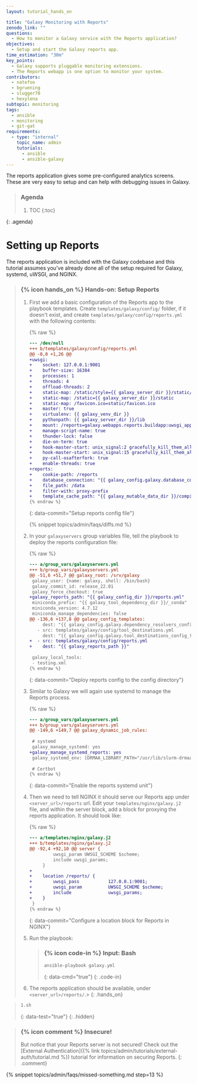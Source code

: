 ```yaml
---
layout: tutorial_hands_on

title: "Galaxy Monitoring with Reports"
zenodo_link: ""
questions:
  - How to monitor a Galaxy service with the Reports application?
objectives:
  - Setup and start the Galaxy reports app.
time_estimation: "30m"
key_points:
  - Galaxy supports pluggable monitoring extensions.
  - The Reports webapp is one option to monitor your system.
contributors:
  - natefoo
  - bgruening
  - slugger70
  - hexylena
subtopic: monitoring
tags:
  - ansible
  - monitoring
  - git-gat
requirements:
  - type: "internal"
    topic_name: admin
    tutorials:
      - ansible
      - ansible-galaxy
---
```


The reports application gives some pre-configured analytics screens. These are very easy to setup and can help with debugging issues in Galaxy.

> ### Agenda
>
> 1. TOC
> {:toc}
>
{: .agenda}

# Setting up Reports

The reports application is included with the Galaxy codebase and this tutorial assumes you've already done all of the setup required for Galaxy, systemd, uWSGI, and NGINX.

> ### {% icon hands_on %} Hands-on: Setup Reports
>
>
> 1. First we add a basic configuration of the Reports app to the playbook templates. Create `templates/galaxy/config/` folder, if it doesn't exist, and create `templates/galaxy/config/reports.yml` with the following contents:
>
>    {% raw %}
>    ```diff
>    --- /dev/null
>    +++ b/templates/galaxy/config/reports.yml
>    @@ -0,0 +1,26 @@
>    +uwsgi:
>    +    socket: 127.0.0.1:9001
>    +    buffer-size: 16384
>    +    processes: 1
>    +    threads: 4
>    +    offload-threads: 2
>    +    static-map: /static/style={{ galaxy_server_dir }}/static/style/blue
>    +    static-map: /static={{ galaxy_server_dir }}/static
>    +    static-map: /favicon.ico=static/favicon.ico
>    +    master: true
>    +    virtualenv: {{ galaxy_venv_dir }}
>    +    pythonpath: {{ galaxy_server_dir }}/lib
>    +    mount: /reports=galaxy.webapps.reports.buildapp:uwsgi_app()
>    +    manage-script-name: true
>    +    thunder-lock: false
>    +    die-on-term: true
>    +    hook-master-start: unix_signal:2 gracefully_kill_them_all
>    +    hook-master-start: unix_signal:15 gracefully_kill_them_all
>    +    py-call-osafterfork: true
>    +    enable-threads: true
>    +reports:
>    +    cookie-path: /reports
>    +    database_connection: "{{ galaxy_config.galaxy.database_connection }}"
>    +    file_path: /data
>    +    filter-with: proxy-prefix
>    +    template_cache_path: "{{ galaxy_mutable_data_dir }}/compiled_templates"
>    {% endraw %}
>    ```
>    {: data-commit="Setup reports config file"}
>
>    {% snippet topics/admin/faqs/diffs.md %}
>
> 2. In your `galaxyservers` group variables file, tell the playbook to deploy the reports configuration file:
>
>    {% raw %}
>    ```diff
>    --- a/group_vars/galaxyservers.yml
>    +++ b/group_vars/galaxyservers.yml
>    @@ -51,6 +51,7 @@ galaxy_root: /srv/galaxy
>     galaxy_user: {name: galaxy, shell: /bin/bash}
>     galaxy_commit_id: release_22.01
>     galaxy_force_checkout: true
>    +galaxy_reports_path: "{{ galaxy_config_dir }}/reports.yml"
>     miniconda_prefix: "{{ galaxy_tool_dependency_dir }}/_conda"
>     miniconda_version: 4.7.12
>     miniconda_manage_dependencies: false
>    @@ -136,6 +137,8 @@ galaxy_config_templates:
>         dest: "{{ galaxy_config.galaxy.dependency_resolvers_config_file }}"
>       - src: templates/galaxy/config/tool_destinations.yml
>         dest: "{{ galaxy_config.galaxy.tool_destinations_config_file }}"
>    +  - src: templates/galaxy/config/reports.yml
>    +    dest: "{{ galaxy_reports_path }}"
>     
>     galaxy_local_tools:
>     - testing.xml
>    {% endraw %}
>    ```
>    {: data-commit="Deploy reports config to the config directory"}
>
>
> 3. Similar to Galaxy we will again use systemd to manage the Reports process.
>
>    {% raw %}
>    ```diff
>    --- a/group_vars/galaxyservers.yml
>    +++ b/group_vars/galaxyservers.yml
>    @@ -149,6 +149,7 @@ galaxy_dynamic_job_rules:
>     
>     # systemd
>     galaxy_manage_systemd: yes
>    +galaxy_manage_systemd_reports: yes
>     galaxy_systemd_env: [DRMAA_LIBRARY_PATH="/usr/lib/slurm-drmaa/lib/libdrmaa.so.1"]
>     
>     # Certbot
>    {% endraw %}
>    ```
>    {: data-commit="Enable the reports systemd unit"}
>
> 4. Then we need to tell NGINX it should serve our Reports app under `<server_url>/reports` url. Edit your `templates/nginx/galaxy.j2` file, and within the server block, add a block for proxying the reports application. It should look like:
>
>    {% raw %}
>    ```diff
>    --- a/templates/nginx/galaxy.j2
>    +++ b/templates/nginx/galaxy.j2
>    @@ -92,4 +92,10 @@ server {
>             uwsgi_param UWSGI_SCHEME $scheme;
>             include uwsgi_params;
>         }
>    +
>    +    location /reports/ {
>    +        uwsgi_pass           127.0.0.1:9001;
>    +        uwsgi_param          UWSGI_SCHEME $scheme;
>    +        include              uwsgi_params;
>    +    }
>     }
>    {% endraw %}
>    ```
>    {: data-commit="Configure a location block for Reports in NGINX"}
>
> 5. Run the playbook:
>
>    > ### {% icon code-in %} Input: Bash
>    > ```bash
>    > ansible-playbook galaxy.yml
>    > ```
>    > {: data-cmd="true"}
>    {: .code-in}
>
> 6. The reports application should be available, under `<server_url>/reports/`.>
{: .hands_on}

> ```bash
> 1.sh
> ```
> {: data-test="true"}
{: .hidden}

> ### {% icon comment %} Insecure!
> But notice that your Reports server is not secured! Check out the [External Authentication]({% link topics/admin/tutorials/external-auth/tutorial.md %}) tutorial for information on securing Reports.
{: .comment}

{% snippet topics/admin/faqs/missed-something.md step=13 %}
